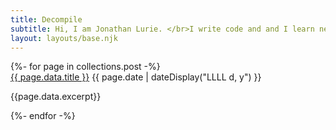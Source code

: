 ```yaml
---
title: Decompile
subtitle: Hi, I am Jonathan Lurie. </br>I write code and and I learn new things in the process. Now let's share!
layout: layouts/base.njk
---
```




<div class="listing">
{%- for page in collections.post -%}
  <div class="post">
    <div class="cover" style="background: url({{page.data.cover}}) no-repeat   center center; background-size: cover;" onclick="window.location = '{{ page.url }}';">
      <div class="post-container">
        <a class="post-link" href="{{ page.url }}">{{ page.data.title }}</a>
        <time datetime="{{ page.date }}">{{ page.date | dateDisplay("LLLL d, y") }}</time>
        <p>{{page.data.excerpt}}</p>
      </div>
    </div>
  </div>
{%- endfor -%}
</div>

